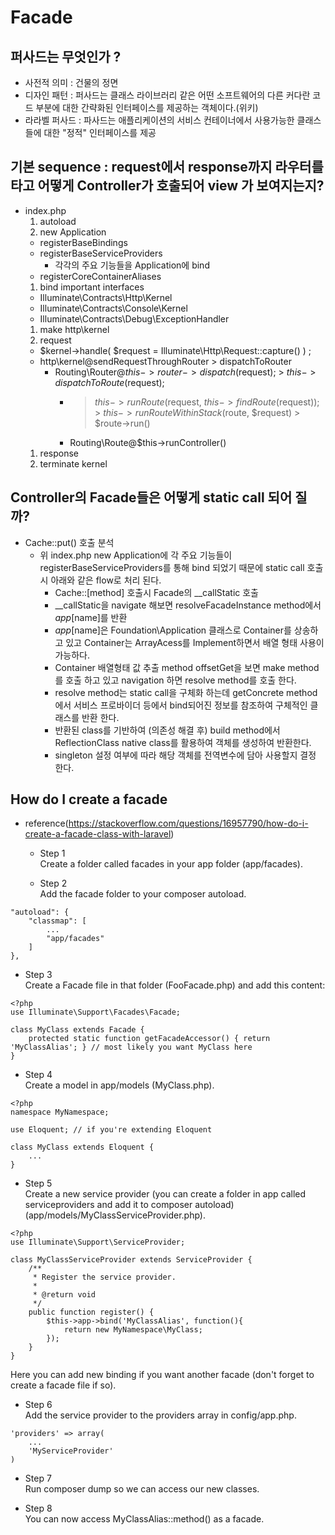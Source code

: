 # Facade
## 퍼사드는 무엇인가 ?
  - 사전적 의미 : 건물의 정면
  - 디자인 패턴 : 퍼사드는 클래스 라이브러리 같은 어떤 소프트웨어의 다른 커다란 코드 부분에 대한 간략화된 인터페이스를 제공하는 객체이다.(위키)
  - 라라벨 퍼사드 : 파사드는 애플리케이션의 서비스 컨테이너에서 사용가능한 클래스들에 대한 "정적" 인터페이스를 제공
  
## 기본 sequence : request에서 response까지 라우터를 타고 어떻게 Controller가 호출되어 view 가 보여지는지?
  - index.php
    1. autoload
    1. new Application
      - registerBaseBindings
      - registerBaseServiceProviders
        - 각각의 주요 기능들을 Application에 bind
      - registerCoreContainerAliases
    1. bind important interfaces 
      - Illuminate\Contracts\Http\Kernel
      - Illuminate\Contracts\Console\Kernel
      - Illuminate\Contracts\Debug\ExceptionHandler
    1. make http\kernel
    1. request 
      - $kernel->handle( $request = Illuminate\Http\Request::capture() ) ; 
      - http\kernel@sendRequestThroughRouter > dispatchToRouter
        - Routing\Router@$this->router->dispatch($request); > $this->dispatchToRoute($request);        
          - > $this->runRoute($request, $this->findRoute($request)); >  $this->runRouteWithinStack($route, $request) > $route->run()
          - Routing\Route@$this->runController()
    1. response 
    1. terminate kernel
    
## Controller의 Facade들은 어떻게 static call 되어 질까?     
  - Cache::put() 호출 분석
    - 위 index.php new Application에 각 주요 기능들이 registerBaseServiceProviders를 통해 bind 되었기 때문에 static call 호출시 아래와 같은 flow로 처리 된다.
      - Cache::[method] 호출시 Facade의 __callStatic 호출 
      - __callStatic을 navigate 해보면 resolveFacadeInstance method에서 $app[$name]를 반환
      - $app[$name]은 Foundation\Application 클래스로 Container를 상송하고 있고 Container는 ArrayAcess를 Implement하면서 배열 형태 사용이 가능하다.
      - Container 배열형태 값 추출 method offsetGet을 보면 make method를 호출 하고 있고 navigation 하면 resolve method를 호출 한다. 
      - resolve method는 static call을 구체화 하는데 getConcrete method에서 서비스 프로바이더 등에서 bind되어진 정보를 참조하여 구체적인 클래스를 반환 한다.
      - 반환된 class를 기반하여 (의존성 해결 후) build method에서 ReflectionClass native class를 활용하여 객체를 생성하여 반환한다. 
      - singleton 설정 여부에 따라 해당 객체를 전역변수에 담아 사용할지 결정 한다. 

## How do I create a facade
- reference(https://stackoverflow.com/questions/16957790/how-do-i-create-a-facade-class-with-laravel)
  - Step 1  
    Create a folder called facades in your app folder (app/facades).

  - Step 2  
    Add the facade folder to your composer autoload.
```
"autoload": {
    "classmap": [
        ...
        "app/facades"
    ]
},
```
  - Step 3  
    Create a Facade file in that folder (FooFacade.php) and add this content:
```
<?php
use Illuminate\Support\Facades\Facade;

class MyClass extends Facade {
    protected static function getFacadeAccessor() { return 'MyClassAlias'; } // most likely you want MyClass here
}
```
  - Step 4  
    Create a model in app/models (MyClass.php).
```
<?php
namespace MyNamespace;

use Eloquent; // if you're extending Eloquent

class MyClass extends Eloquent {
    ...
}
```
  - Step 5  
    Create a new service provider (you can create a folder in app called serviceproviders and add it to composer autoload) (app/models/MyClassServiceProvider.php).
```
<?php
use Illuminate\Support\ServiceProvider;

class MyClassServiceProvider extends ServiceProvider {
    /**
     * Register the service provider.
     *
     * @return void
     */
    public function register() {
        $this->app->bind('MyClassAlias', function(){
            return new MyNamespace\MyClass;
        });
    }
}
```
Here you can add new binding if you want another facade (don't forget to create a facade file if so).

  - Step 6  
    Add the service provider to the providers array in config/app.php.
```
'providers' => array(
    ...
    'MyServiceProvider'
)
```
  - Step 7  
    Run composer dump so we can access our new classes.

  - Step 8  
    You can now access MyClassAlias::method() as a facade.